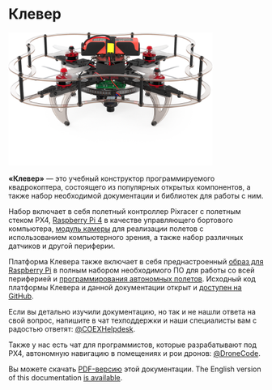 # Клевер

<img class="center bigclever zoom" src="../assets/clever4-front-white-large.png" width="80%" alt="Клевер 4">

**«Клевер»** — это учебный конструктор программируемого квадрокоптера, состоящего из популярных открытых компонентов, а также набор необходимой документации и библиотек для работы с ним.

Набор включает в себя полетный контроллер Pixracer с полетным стеком PX4, [Raspberry Pi 4](raspberry.md) в качестве управляющего бортового компьютера, [модуль камеры](camera.md) для реализации полетов с использованием компьютерного зрения, а также набор различных датчиков и другой периферии.

Платформа Клевера также включает в себя преднастроенный [образ для Raspberry Pi](image.md) в полным набором необходимого ПО для работы со всей периферией и [программирования автономных полетов](simple_offboard.md). Исходный код платформы Клевера и данной документации открыт и [доступен на GitHub](https://github.com/CopterExpress/clover).

Если вы детально изучили документацию, но так и не нашли ответа на свой вопрос, напишите в чат техподдержки и наши специалисты вам с радостью ответят: [@COEXHelpdesk](tg://resolve?domain=COEXHelpdesk).

Также у нас есть чат для программистов, которые разрабатывают под PX4, автономную навигацию в помещениях и рои дронов: [@DroneCode](tg://resolve?domain=DroneCode).

Вы можете скачать [PDF-версию](../clover_ru.pdf) этой документации. The English version of this documentation [is available](../en/).
